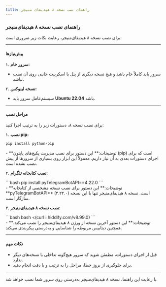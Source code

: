 ```yaml
---
title: راهمای نصب نسخه ۸ هیدیفای منیجر
---
```


### راهنمای نصب نسخه ۸ هیدیفای‌منیجر

برای نصب نسخه ۸ هیدیفای‌منیجر، رعایت نکات زیر ضروری است:

---

#### **پیش‌نیازها**
۱. **سرور خام:**
   - سرور باید کاملاً خام باشد و هیچ نسخه دیگری از پنل یا اسکریپت جانبی روی آن نصب نباشد.

۲. **نسخه لینوکس:**
   - سیستم‌عامل سرور باید **Ubuntu 22.04** باشد.

---

#### **مراحل نصب**

برای نصب نسخه ۸، دستورات زیر را به ترتیب اجرا کنید:

۱. **نصب pip:**
<div dir="ltr">

   ```bash
   pip install python-pip
   ```
</div>
   - **توضیحات:** این دستور برای نصب مدیریت پکیج‌های پایتون (pip) است که برای اجرای دستورات بعدی به آن نیاز داریم. معمولاً این ابزار روی بسیاری از سرورها از پیش نصب نشده است.

۲. **نصب کتابخانه تلگرام:**
<div dir="ltr">
   ```bash
   pip install pyTelegramBotAPI==4.22.0
   ```
</div>
   - **توضیحات:** این دستور برای نصب نسخه مشخصی از کتابخانه **pyTelegramBotAPI** است. نسخه ۸ هیدیفای‌منیجر تنها با این نسخه (۴.۲۲.۰) سازگار است.

۳. **نصب نسخه ۸ هیدیفای‌منیجر:**
<div dir="ltr">
   ```bash
   bash <(curl i.hiddify.com/v8.99.0)
   ```
      </div>
   - **توضیحات:** این دستور آخرین نسخه از ورژن ۸ هیدیفای‌منیجر را نصب می‌کند. همچنین دیتابیس مربوطه را شناسایی و به‌درستی پیکربندی می‌کند.

---

#### **نکات مهم**
- قبل از اجرای دستورات، مطمئن شوید که سرور هیچ‌گونه تداخلی با نسخه‌های دیگر ندارد.
- برای جلوگیری از بروز خطا، مراحل را به ترتیب و با دقت انجام دهید.

---

با رعایت این راهنما، نسخه ۸ هیدیفای‌منیجر به‌درستی روی سرور شما نصب خواهد شد.

